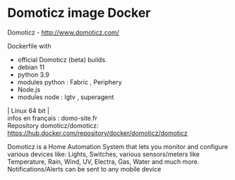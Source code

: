 

Domoticz image Docker
======

Domoticz - http://www.domoticz.com/

Dockerfile  with 
- official Domoticz (beta) builds.
- debian 11
- python 3.9
- modules python  : Fabric , Periphery
- Node.js
- modules node : lgtv , superagent

| Linux 64 bit |<br>
infos en français : domo-site.fr<br>
Repository domoticz/domoticz: https://hub.docker.com/repository/docker/domoticz/domoticz

Domoticz is a Home Automation System that lets you monitor and configure various devices like: Lights, Switches, various sensors/meters like Temperature, Rain, Wind, UV, Electra, Gas, Water and much more. Notifications/Alerts can be sent to any mobile device

